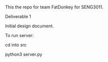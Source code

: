 This the repo for team FatDonkey for SENG3011.

Deliverable 1 

Initial design document.

To run server:

cd into src 

python3 server.py 

